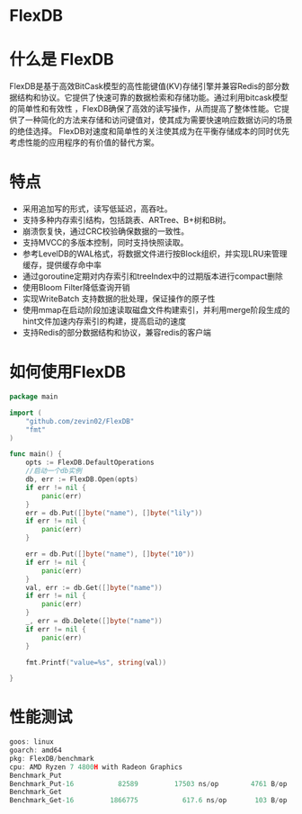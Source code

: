 # FlexDB

# 什么是 FlexDB 

FlexDB是基于高效BitCask模型的高性能键值(KV)存储引擎并兼容Redis的部分数据结构和协议。它提供了快速可靠的数据检索和存储功能。通过利用bitcask模型的简单性和有效性
，FlexDB确保了高效的读写操作，从而提高了整体性能。它提供了一种简化的方法来存储和访问键值对，使其成为需要快速响应数据访问的场景的绝佳选择。
FlexDB对速度和简单性的关注使其成为在平衡存储成本的同时优先考虑性能的应用程序的有价值的替代方案。



# 特点
- 采用追加写的形式，读写低延迟，高吞吐。
- 支持多种内存索引结构，包括跳表、ARTree、B+树和B树。
- 崩溃恢复快，通过CRC校验确保数据的一致性。
- 支持MVCC的多版本控制，同时支持快照读取。
- 参考LevelDB的WAL格式，将数据文件进行按Block组织，并实现LRU来管理缓存，提供缓存命中率
- 通过goroutine定期对内存索引和treeIndex中的过期版本进行compact删除
- 使用Bloom Filter降低查询开销
- 实现WriteBatch 支持数据的批处理，保证操作的原子性
- 使用mmap在启动阶段加速读取磁盘文件构建索引，并利用merge阶段生成的hint文件加速内存索引的构建，提高启动的速度
- 支持Redis的部分数据结构和协议，兼容redis的客户端



# 如何使用FlexDB
~~~go
package main

import (
	"github.com/zevin02/FlexDB"
	"fmt"
)

func main() {
	opts := FlexDB.DefaultOperations
	//启动一个db实例
	db, err := FlexDB.Open(opts)
	if err != nil {
		panic(err)
	}
	err = db.Put([]byte("name"), []byte("lily"))
	if err != nil {
		panic(err)
	}

	err = db.Put([]byte("name"), []byte("10"))
	if err != nil {
		panic(err)
	}
	val, err := db.Get([]byte("name"))
	if err != nil {
		panic(err)
	}
	_, err = db.Delete([]byte("name"))
	if err != nil {
		panic(err)
	}

	fmt.Printf("value=%s", string(val))

}

~~~

# 性能测试

~~~go
goos: linux
goarch: amd64
pkg: FlexDB/benchmark
cpu: AMD Ryzen 7 4800H with Radeon Graphics         
Benchmark_Put
Benchmark_Put-16       	   82589	     17503 ns/op	    4761 B/op	      17 allocs/op
Benchmark_Get
Benchmark_Get-16       	 1866775	       617.6 ns/op	     103 B/op	       4 allocs/op
~~~
